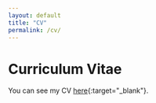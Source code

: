 ```yaml
---
layout: default
title: "CV"
permalink: /cv/
---
```


# Curriculum Vitae

You can see my CV [here](assets/CV_2025.pdf){:target="_blank"}. 
